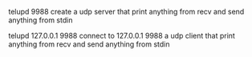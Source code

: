 
telupd 9988
create a udp server that print anything from recv
and send anything from stdin


telupd 127.0.0.1 9988
connect to 127.0.0.1 9988 a udp client that print anything from recv
and send anything from stdin
